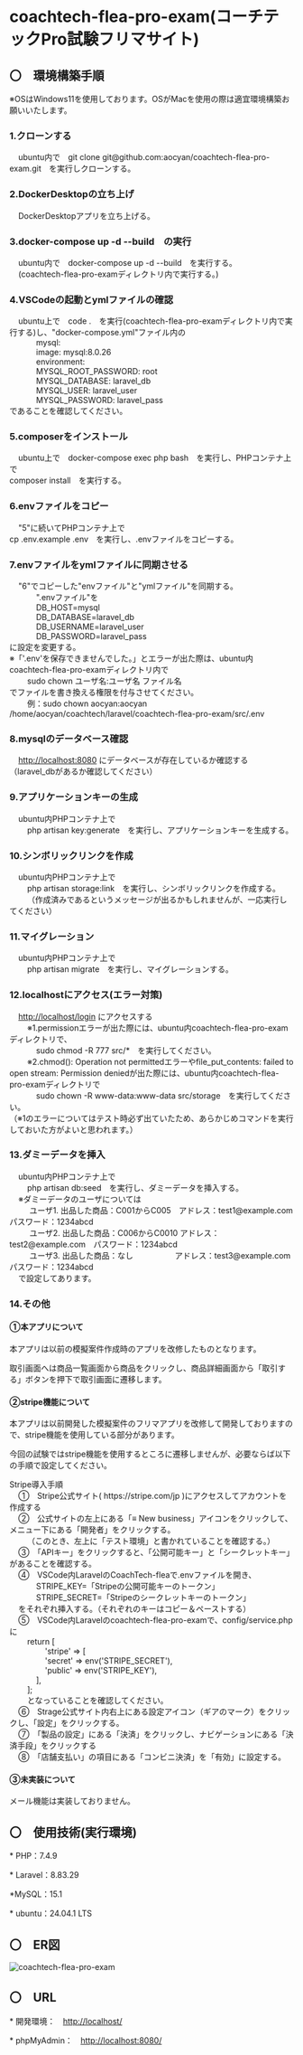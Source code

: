 <h1>coachtech-flea-pro-exam(コーチテックPro試験フリマサイト)</h1>
<h2>〇　環境構築手順</h2>  
<p>※OSはWindows11を使用しております。OSがMacを使用の際は適宜環境構築お願いいたします。</p>
<h3>1.クローンする</h3>
<p>&nbsp;&nbsp;&nbsp;&nbsp;ubuntu内で　git clone git@github.com:aocyan/coachtech-flea-pro-exam.git　を実行しクローンする。</p>
<h3>2.DockerDesktopの立ち上げ</h3>
<p>&nbsp;&nbsp;&nbsp;&nbsp;DockerDesktopアプリを立ち上げる。</p>   
<h3>3.docker-compose up -d --build　の実行</h3>
<p>&nbsp;&nbsp;&nbsp;&nbsp;ubuntu内で　docker-compose up -d --build　を実行する。<br>
&nbsp;&nbsp;&nbsp;&nbsp;(coachtech-flea-pro-examディレクトリ内で実行する。)</p>
<h3>4.VSCodeの起動とymlファイルの確認</h3>
<p>&nbsp;&nbsp;&nbsp;&nbsp;ubuntu上で　code .　を実行(coachtech-flea-pro-examディレクトリ内で実行する)し、"docker-compose.yml"ファイル内の<br>
   &nbsp;&nbsp;&nbsp;&nbsp;&nbsp;&nbsp;&nbsp;&nbsp;&nbsp;&nbsp;&nbsp;&nbsp;mysql:<br>
   &nbsp;&nbsp;&nbsp;&nbsp;&nbsp;&nbsp;&nbsp;&nbsp;&nbsp;&nbsp;&nbsp;&nbsp;image: mysql:8.0.26<br>
   &nbsp;&nbsp;&nbsp;&nbsp;&nbsp;&nbsp;&nbsp;&nbsp;&nbsp;&nbsp;&nbsp;&nbsp;environment:<br>
   &nbsp;&nbsp;&nbsp;&nbsp;&nbsp;&nbsp;&nbsp;&nbsp;&nbsp;&nbsp;&nbsp;&nbsp;MYSQL_ROOT_PASSWORD: root<br>
   &nbsp;&nbsp;&nbsp;&nbsp;&nbsp;&nbsp;&nbsp;&nbsp;&nbsp;&nbsp;&nbsp;&nbsp;MYSQL_DATABASE: laravel_db<br>
   &nbsp;&nbsp;&nbsp;&nbsp;&nbsp;&nbsp;&nbsp;&nbsp;&nbsp;&nbsp;&nbsp;&nbsp;MYSQL_USER: laravel_user<br>
   &nbsp;&nbsp;&nbsp;&nbsp;&nbsp;&nbsp;&nbsp;&nbsp;&nbsp;&nbsp;&nbsp;&nbsp;MYSQL_PASSWORD: laravel_pass<br>
   であることを確認してください。</p>
<h3>5.composerをインストール</h3>
<p>&nbsp;&nbsp;&nbsp;&nbsp;ubuntu上で　docker-compose exec php bash　を実行し、PHPコンテナ上で<br>
   composer install　を実行する。</p>
<h3>6.envファイルをコピー</h3>
<p>&nbsp;&nbsp;&nbsp;&nbsp;"5"に続いてPHPコンテナ上で<br>
   cp .env.example .env　を実行し、.envファイルをコピーする。</p>
<h3>7.envファイルをymlファイルに同期させる</h3>
<p>&nbsp;&nbsp;&nbsp;&nbsp;"6"でコピーした"envファイル"と"ymlファイル"を同期する。<br>
   &nbsp;&nbsp;&nbsp;&nbsp;&nbsp;&nbsp;&nbsp;&nbsp;&nbsp;&nbsp;&nbsp;&nbsp;".envファイル"を<br>
   &nbsp;&nbsp;&nbsp;&nbsp;&nbsp;&nbsp;&nbsp;&nbsp;&nbsp;&nbsp;&nbsp;&nbsp;DB_HOST=mysql<br>
   &nbsp;&nbsp;&nbsp;&nbsp;&nbsp;&nbsp;&nbsp;&nbsp;&nbsp;&nbsp;&nbsp;&nbsp;DB_DATABASE=laravel_db<br>
   &nbsp;&nbsp;&nbsp;&nbsp;&nbsp;&nbsp;&nbsp;&nbsp;&nbsp;&nbsp;&nbsp;&nbsp;DB_USERNAME=laravel_user<br>
   &nbsp;&nbsp;&nbsp;&nbsp;&nbsp;&nbsp;&nbsp;&nbsp;&nbsp;&nbsp;&nbsp;&nbsp;DB_PASSWORD=laravel_pass<br>
  に設定を変更する。<br>
  ※「'.env'を保存できませんでした。」とエラーが出た際は、ubuntu内coachtech-flea-pro-examディレクトリ内で<br>
  &nbsp;&nbsp;&nbsp;&nbsp;&nbsp;&nbsp;&nbsp;&nbsp;sudo chown ユーザ名:ユーザ名 ファイル名<br>
  でファイルを書き換える権限を付与させてください。<br>
  &nbsp;&nbsp;&nbsp;&nbsp;&nbsp;&nbsp;&nbsp;&nbsp;例：sudo chown aocyan:aocyan /home/aocyan/coachtech/laravel/coachtech-flea-pro-exam/src/.env</p>
<h3>8.mysqlのデータベース確認</h3>
<p>&nbsp;&nbsp;&nbsp;&nbsp;<a href="http://localhost:8080/">http://localhost:8080</a> にデータベースが存在しているか確認する（laravel_dbがあるか確認してください）</p>
<h3>9.アプリケーションキーの生成</h3>
<p>&nbsp;&nbsp;&nbsp;&nbsp;ubuntu内PHPコンテナ上で<br>
   &nbsp;&nbsp;&nbsp;&nbsp;&nbsp;&nbsp;&nbsp;&nbsp;php artisan key:generate　を実行し、アプリケーションキーを生成する。
<h3>10.シンボリックリンクを作成</h3>
<p>&nbsp;&nbsp;&nbsp;&nbsp;ubuntu内PHPコンテナ上で<br>
   &nbsp;&nbsp;&nbsp;&nbsp;&nbsp;&nbsp;&nbsp;&nbsp;php artisan storage:link　を実行し、シンボリックリンクを作成する。<br>
   &nbsp;&nbsp;&nbsp;&nbsp;&nbsp;&nbsp;&nbsp;&nbsp;（作成済みであるというメッセージが出るかもしれませんが、一応実行してください）</p>
<h3>11.マイグレーション</h3>
<p>&nbsp;&nbsp;&nbsp;&nbsp;ubuntu内PHPコンテナ上で<br>
   &nbsp;&nbsp;&nbsp;&nbsp;&nbsp;&nbsp;&nbsp;&nbsp;php artisan migrate　を実行し、マイグレーションする。</p>
<h3>12.localhostにアクセス(エラー対策)</h3>
<p>&nbsp;&nbsp;&nbsp;&nbsp;<a href="http://localhost/login">http://localhost/login</a> にアクセスする<br>
   &nbsp;&nbsp;&nbsp;&nbsp;&nbsp;&nbsp;&nbsp;&nbsp;※1.permissionエラーが出た際には、ubuntu内coachtech-flea-pro-examディレクトリで、<br>
   &nbsp;&nbsp;&nbsp;&nbsp;&nbsp;&nbsp;&nbsp;&nbsp;&nbsp;&nbsp;&nbsp;&nbsp;sudo chmod -R 777 src/*　を実行してください。<br>
   &nbsp;&nbsp;&nbsp;&nbsp;&nbsp;&nbsp;&nbsp;&nbsp;※2.chmod(): Operation not permittedエラーやfile_put_contents: failed to open stream: Permission deniedが出た際には、ubuntu内coachtech-flea-pro-examディレクトリで<br>
   &nbsp;&nbsp;&nbsp;&nbsp;&nbsp;&nbsp;&nbsp;&nbsp;&nbsp;&nbsp;&nbsp;&nbsp;sudo chown -R www-data:www-data src/storage　を実行してください。<br>
   （※1のエラーについてはテスト時必ず出ていたため、あらかじめコマンドを実行しておいた方がよいと思われます。）</p>  
<h3>13.ダミーデータを挿入</h3>
<p>&nbsp;&nbsp;&nbsp;&nbsp;ubuntu内PHPコンテナ上で<br>
   &nbsp;&nbsp;&nbsp;&nbsp;&nbsp;&nbsp;&nbsp;&nbsp;php artisan db:seed　を実行し、ダミーデータを挿入する。<br>
   &nbsp;&nbsp;&nbsp;&nbsp;※ダミーデータのユーザについては<br>
   &nbsp;&nbsp;&nbsp;&nbsp; &nbsp;&nbsp;&nbsp;&nbsp;ユーザ1. 出品した商品：C001からC005　アドレス：test1@example.com　パスワード：1234abcd<br>
   &nbsp;&nbsp;&nbsp;&nbsp; &nbsp;&nbsp;&nbsp;&nbsp;ユーザ2. 出品した商品：C006からC0010 アドレス：test2@example.com　パスワード：1234abcd<br>
   &nbsp;&nbsp;&nbsp;&nbsp; &nbsp;&nbsp;&nbsp;&nbsp;ユーザ3. 出品した商品：なし 　　　　　アドレス：test3@example.com　パスワード：1234abcd<br>
   &nbsp;&nbsp;&nbsp;&nbsp;で設定してあります。</p>
<h3>14.その他</h3>
<h4>①本アプリについて</h4>
<p>本アプリは以前の模擬案件作成時のアプリを改修したものとなります。</p>
<p>取引画面へは商品一覧画面から商品をクリックし、商品詳細画面から「取引する」ボタンを押下で取引画面に遷移します。</p>
<h4>②stripe機能について</h4>
<p>本アプリは以前開発した模擬案件のフリマアプリを改修して開発しておりますので、stripe機能を使用している部分があります。</p>
<p>今回の試験ではstripe機能を使用するところに遷移しませんが、必要ならば以下の手順で設定してください。</p>
<p>Stripe導入手順<br>  
&nbsp;&nbsp;&nbsp;&nbsp;①　Stripe公式サイト( https://stripe.com/jp )にアクセスしてアカウントを作成する<br>  
&nbsp;&nbsp;&nbsp;&nbsp;②　公式サイトの左上にある「≡ New business」アイコンをクリックして、メニュー下にある「開発者」をクリックする。<br>  
&nbsp;&nbsp;&nbsp;&nbsp;&nbsp;&nbsp;&nbsp;&nbsp;（このとき、左上に「テスト環境」と書かれていることを確認する。）<br>  
&nbsp;&nbsp;&nbsp;&nbsp;③　「APIキー」をクリックすると、「公開可能キー」と「シークレットキー」があることを確認する。<br>  
&nbsp;&nbsp;&nbsp;&nbsp;④　VSCode内LaravelのCoachTech-fleaで.envファイルを開き、<br>  
&nbsp;&nbsp;&nbsp;&nbsp;&nbsp;&nbsp;&nbsp;&nbsp;&nbsp;&nbsp;&nbsp;&nbsp;STRIPE_KEY=「Stripeの公開可能キーのトークン」<br>  
&nbsp;&nbsp;&nbsp;&nbsp;&nbsp;&nbsp;&nbsp;&nbsp;&nbsp;&nbsp;&nbsp;&nbsp;STRIPE_SECRET=「Stripeのシークレットキーのトークン」<br>  
&nbsp;&nbsp;&nbsp;&nbsp;をそれぞれ挿入する。（それぞれのキーはコピー＆ペーストする）<br>  
&nbsp;&nbsp;&nbsp;&nbsp;⑤　VSCode内Laravelのcoachtech-flea-pro-examで、config/service.phpに<br>  
&nbsp;&nbsp;&nbsp;&nbsp;&nbsp;&nbsp;&nbsp;&nbsp;return [<br>    
&nbsp;&nbsp;&nbsp;&nbsp;&nbsp;&nbsp;&nbsp;&nbsp;&nbsp;&nbsp;&nbsp;&nbsp;&nbsp;&nbsp;&nbsp;&nbsp;'stripe' => [<br>  
&nbsp;&nbsp;&nbsp;&nbsp;&nbsp;&nbsp;&nbsp;&nbsp;&nbsp;&nbsp;&nbsp;&nbsp;&nbsp;&nbsp;&nbsp;&nbsp;'secret' => env('STRIPE_SECRET'),<br>  
&nbsp;&nbsp;&nbsp;&nbsp;&nbsp;&nbsp;&nbsp;&nbsp;&nbsp;&nbsp;&nbsp;&nbsp;&nbsp;&nbsp;&nbsp;&nbsp;'public' => env('STRIPE_KEY'),<br>  
&nbsp;&nbsp;&nbsp;&nbsp;&nbsp;&nbsp;&nbsp;&nbsp;&nbsp;&nbsp;&nbsp;&nbsp;],<br>    
&nbsp;&nbsp;&nbsp;&nbsp;&nbsp;&nbsp;&nbsp;&nbsp;];<br>  
&nbsp;&nbsp;&nbsp;&nbsp;&nbsp;&nbsp;&nbsp;&nbsp;となっていることを確認してください。<br>  
&nbsp;&nbsp;&nbsp;&nbsp;⑥　Strage公式サイト内右上にある設定アイコン（ギアのマーク）をクリックし、「設定」をクリックする。<br>  
&nbsp;&nbsp;&nbsp;&nbsp;⑦　「製品の設定」にある「決済」をクリックし、ナビゲーションにある「決済手段」をクリックする<br>  
&nbsp;&nbsp;&nbsp;&nbsp;⑧　「店舗支払い」の項目にある「コンビニ決済」を「有効」に設定する。</p>
<h4>③未実装について</h4>
<p>メール機能は実装しておりません。</p>
   
<h2>〇　使用技術(実行環境)</h2>
<p>* PHP：7.4.9</p>
<p>* Laravel：8.83.29</p>
<p>*MySQL：15.1</p>
<p>* ubuntu：24.04.1 LTS</p>

<h2>〇　ER図</h2>

![coachtech-flea-pro-exam](https://github.com/user-attachments/assets/99ad75c4-5e81-464c-a24c-aa2ceb0aa912)



<h2>〇　URL</h2>
<p>* 開発環境：　<a href="http://localhost/">http://localhost/</a></p>
<p>* phpMyAdmin：　<a href="http://localhost:8080/">http://localhost:8080/</a></p>
